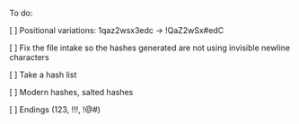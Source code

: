 To do:

[ ]  Positional variations: 1qaz2wsx3edc -> !QaZ2wSx#edC

[ ]  Fix the file intake so the hashes generated are not using invisible newline characters

[ ]  Take a hash list

[ ]  Modern hashes, salted hashes

[ ]  Endings (123, !!!, !@#) 
